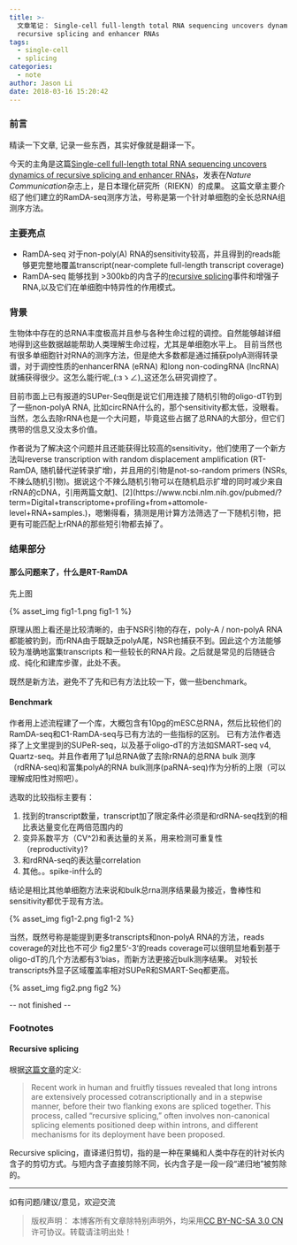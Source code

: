 ```yaml
---
title: >-
  文章笔记： Single-cell full-length total RNA sequencing uncovers dynamics of
  recursive splicing and enhancer RNAs
tags:
  - single-cell
  - splicing
categories:
  - note
author: Jason Li
date: 2018-03-16 15:20:42
---
```



### 前言
精读一下文章, 记录一些东西，其实好像就是翻译一下。

今天的主角是这篇[Single-cell full-length total RNA sequencing uncovers dynamics of recursive splicing and enhancer RNAs](https://www.ncbi.nlm.nih.gov/pubmed/?term=Single-cell+full-length+total+RNA+sequencing+uncovers+dynamics+of+recursive+splicing+and+enhancer+RNAs)，发表在*Nature Communication*杂志上，是日本理化研究所（RIEKN）的成果。
这篇文章主要介绍了他们建立的RamDA-seq测序方法，号称是第一个针对单细胞的全长总RNA组测序方法。

<!--more-->

### 主要亮点

- RamDA-seq 对于non-poly(A) RNA的sensitivity较高，并且得到的reads能够更完整地覆盖transcript(near-complete full-length transcript coverage)
- RamDA-seq 能够找到 >300kb的内含子的[recursive splicing](#RS)事件和增强子RNA,以及它们在单细胞中特异性的作用模式。

### 背景

生物体中存在的总RNA丰度极高并且参与各种生命过程的调控。自然能够越详细地得到这些数据越能帮助人类理解生命过程，尤其是单细胞水平上。
目前当然也有很多单细胞针对RNA的测序方法，但是绝大多数都是通过捕获polyA测得转录谱，对于调控性质的enhancerRNA (eRNA) 和long non-codingRNA (lncRNA) 就捕获得很少。这怎么能行呢_(:зゝ∠)_这还怎么研究调控了。

目前市面上已有报道的SUPer-Seq倒是说它们用连接了随机引物的oligo-dT钓到了一些non-polyA RNA, 比如circRNA什么的，那个sensitivity都太低，没眼看。当然，怎么去除rRNA也是一个大问题，毕竟这些占据了总RNA的大部分，但它们携带的信息又没太多价值。

作者说为了解决这个问题并且还能获得比较高的sensitivity，他们使用了一个新方法叫reverse transcription with random displacement amplification (RT-RamDA, 随机替代逆转录扩增)，并且用的引物是not-so-random primers (NSRs, 不辣么随机引物)。据说这个不辣么随机引物可以在随机启示扩增的同时减少来自rRNA的cDNA，引用两篇文献[1](https://www.ncbi.nlm.nih.gov/pubmed/?term=Digital+transcriptome+profiling+using+selective+hexamer+priming+for+cDNA+synthesis.)、[2](https://www.ncbi.nlm.nih.gov/pubmed/?term=Digital+transcriptome+profiling+from+attomole-level+RNA+samples.)，嗯懒得看，猜测是用计算方法筛选了一下随机引物，把更有可能匹配上rRNA的那些短引物都去掉了。

### 结果部分

#### 那么问题来了，什么是RT-RamDA

先上图

{% asset_img fig1-1.png fig1-1 %}

原理从图上看还是比较清晰的，由于NSR引物的存在，poly-A / non-polyA RNA都能被钓到，而rRNA由于既缺乏polyA尾，NSR也捕获不到。因此这个方法能够较为准确地富集transcripts 和一些较长的RNA片段。之后就是常见的后随链合成、纯化和建库步骤，此处不表。

既然是新方法，避免不了先和已有方法比较一下，做一些benchmark。

#### Benchmark

作者用上述流程建了一个库，大概包含有10pg的mESC总RNA，然后比较他们的RamDA-seq和C1-RamDA-seq与已有方法的一些指标的区别。
已有方法作者选择了上文里提到的SUPeR-seq，以及基于oligo-dT的方法如SMART-seq v4, Quartz-seq。并且作者用了1μl总RNA做了去除rRNA的总RNA bulk 测序（rdRNA-seq)和富集polyA的RNA bulk测序(paRNA-seq)作为分析的上限（可以理解成阳性对照吧）。

选取的比较指标主要有：

1. 找到的transcript数量，transcript加了限定条件必须是和rdRNA-seq找到的相比表达量变化在两倍范围内的
2. 变异系数平方（CV^2)和表达量的关系，用来检测可重复性（reproductivity)?
3. 和rdRNA-seq的表达量correlation
4. 其他。。spike-in什么的

结论是相比其他单细胞方法来说和bulk总rna测序结果最为接近，鲁棒性和sensitivity都优于现有方法。

{% asset_img fig1-2.png fig1-2 %}

当然，既然号称是能提到更多transcripts和non-polyA RNA的方法，reads coverage的对比也不可少
fig2里5‘-3‘的reads coverage可以很明显地看到基于oligo-dT的几个方法都有3’bias，而新方法更接近bulk测序结果。
对较长transcripts外显子区域覆盖率相对SUPeR和SMART-Seq都更高。

{% asset_img fig2.png fig2 %}

-- not finished --



### Footnotes
#### Recursive splicing <span id = "RS">  </span>
根据[这篇文章](https://www.ncbi.nlm.nih.gov/pmc/articles/PMC5126111/)的定义:
>Recent work in human and fruitfly tissues revealed that long introns are extensively processed cotranscriptionally and in a stepwise manner, before their two flanking exons are spliced together. This process, called “recursive splicing,” often involves non-canonical splicing elements positioned deep within introns, and different mechanisms for its deployment have been proposed. 

Recursive splicing，直译递归剪切，指的是一种在果蝇和人类中存在的针对长内含子的剪切方式。与短内含子直接剪除不同，长内含子是一段一段“递归地”被剪除的。




---
如有问题/建议/意见，欢迎交流
>版权声明： 本博客所有文章除特别声明外，均采用[CC BY-NC-SA 3.0 CN](https://creativecommons.org/licenses/by-nc-sa/3.0/cn/deed.zh)许可协议。转载请注明出处！